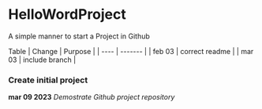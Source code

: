 # HelloWordProject
A simple manner to start a Project in Github 

Table  | Change | Purpose | 
 | ---- | ------- | 
 | feb 03 | correct readme | 
 | mar 03 | include branch | 
 
 ### Create initial project 
 **mar 09 2023** 
 *Demostrate Github project repository* 
